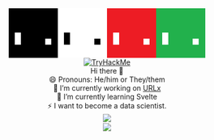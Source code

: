 
<div align="center">
<img align="center" src="/g1gabyteDEV.png"><img align="center" src="/g1gabyteDEValt.png"><img align="center" src="/g1gabyteALT2.png"><img align="center" src="/g1gabyteDEValt3.png">
<br><a href="https://tryhackme.com/p/jamesmarke7"><img src="https://tryhackme-badges.s3.amazonaws.com/jamesmarke7.png" alt="TryHackMe"></a><br>
Hi there 👋<br>
😄 Pronouns: He/him or They/them<br>
🔭 I’m currently working on <a href="http://urlx.uk.ms/">URLx</a><br>
🌱 I’m currently learning Svelte<br>
⚡ I want to become a data scientist.
<br>
<img align="center" src="https://github-readme-stats.vercel.app/api/top-langs/?username=g1gabyteDEV&show_icons=true&bg_color=30,e96443,904e95&title_color=fff&text_color=fff&langs_count=8" />
<br>
<img align="center" src="https://github-readme-stats.vercel.app/api?username=g1gabyteDEV&show_icons=true&bg_color=30,e96443,904e95&title_color=fff&text_color=fff" />
</div>
